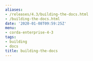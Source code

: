 ```yaml
---
aliases:
- /releases/4.3/building-the-docs.html
- /building-the-docs.html
date: '2020-01-08T09:59:25Z'
menu:
- corda-enterprise-4-3
tags:
- building
- docs
title: building-the-docs
---
```


